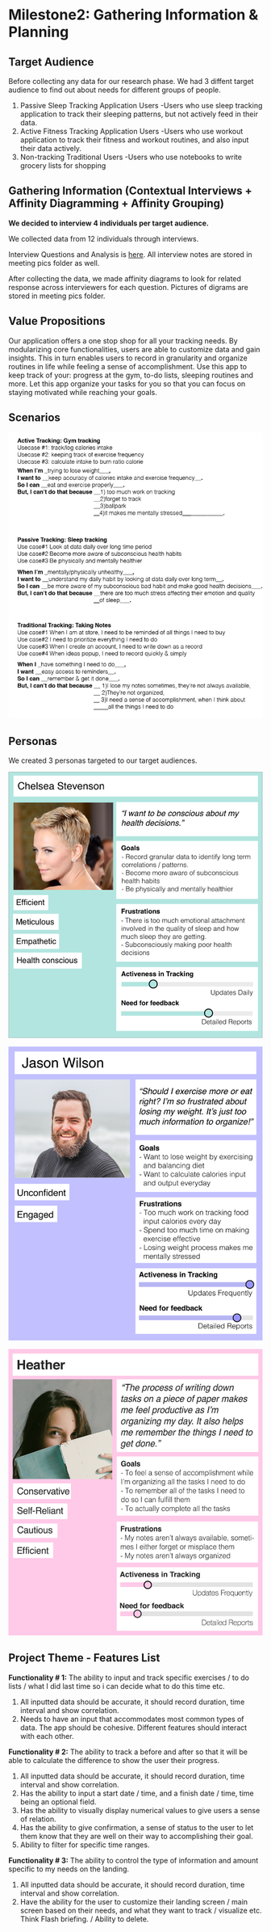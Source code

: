 # Milestone2: Gathering Information & Planning


## Target Audience

Before collecting any data for our research phase. We had 3 diffent target audience to find out about needs for different groups of people.

1. Passive Sleep Tracking Application Users
    -Users who use sleep tracking application to track their sleeping patterns, but not actively feed in their data.
2. Active Fitness Tracking Application Users
    -Users who use workout application to track their fitness and workout routines, and also input their data actively.
3. Non-tracking Traditional Users
    -Users who use notebooks to write grocery lists for shopping



## Gathering Information (Contextual Interviews + Affinity Diagramming + Affinity Grouping)

**We decided to interview 4 individuals per target audience.**

We collected data from 12 individuals through interviews. 

Interview Questions and Analysis is [here](milestone2-documents/interview.pdf). All interview notes are stored in meeting pics folder as well.

After collecting the data, we made affinity diagrams to look for related response across interviewers for each question. Pictures of digrams are stored in meeting pics folder.


## Value Propositions

Our application offers a one stop shop for all your tracking needs. By modularizing core functionalities, users are able to customize data and gain insights. This in turn enables users to record in granularity and organize routines in life while feeling a sense of accomplishment. 
Use this app to keep track of your: progress at the gym, to-do lists, sleeping routines and more. Let this app organize your tasks for you so that you can focus on staying motivated while reaching your goals. 




## Scenarios

![](milestone2-documents/scenarios.png)

<div class='page-break'></div>




## Personas
We created 3 personas targeted to our target audiences.

![](milestone2-documents/personas/persona-chelsea-passive.png)

<div class='page-break'></div>


![](milestone2-documents/personas/persona-jason-active.png)

<div class='page-break'></div>


![](milestone2-documents/personas/persona-heather-traditional.png)

<div class='page-break'></div>




## Project Theme - Features List

**Functionality # 1:**
The ability to input and track specific exercises / to do lists / what I did last time so i can decide what to do this time etc. 

1. All inputted data should be accurate, it should record duration, time interval and show correlation.
2. Needs to have an input that accommodates most common types of data.
The app should be cohesive. Different features should interact with each other. 


**Functionality # 2:**
The ability to track a before and after so that it will be able to calculate the difference to show the user their progress.

1. All inputted data should be accurate, it should record duration, time interval and show correlation.
2. Has the ability to input a start date / time, and a finish date / time, time being an optional field.
3. Has the ability to visually display numerical values to give users a sense of relation.
4. Has the ability to give confirmation, a sense of status to the user to let them know that they are well on their way to accomplishing their goal. 
5. Ability to filter for specific time ranges.


**Functionality # 3:**
 The ability to control the type of information and amount specific to my needs on the landing. 

1. All inputted data should be accurate, it should record duration, time interval and show correlation.
2. Have the ability for the user to customize their landing screen / main screen based on their needs, and what they want to track / visualize etc. Think Flash briefing. / Ability to delete.








